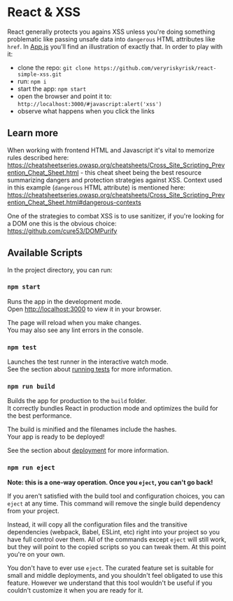 # React & XSS

React generally protects you agains XSS unless you're doing something problematic like passing unsafe data into `dangerous` HTML attributes like `href`.
In [App.js](./src/App.js) you'll find an illustration of exactly that. In order to play with it:
- clone the repo: `git clone https://github.com/veryriskyrisk/react-simple-xss.git`
- run: `npm i`
- start the app: `npm start`
- open the browser and point it to: `http://localhost:3000/#javascript:alert('xss')`
- observe what happens when you click the links

## Learn more
When working with frontend HTML and Javascript it's vital to memorize rules described here: https://cheatsheetseries.owasp.org/cheatsheets/Cross_Site_Scripting_Prevention_Cheat_Sheet.html - this cheat sheet being the best resource summarizing dangers and protection strategies against XSS. Context used in this example (`dangerous` HTML attribute) is mentioned here: https://cheatsheetseries.owasp.org/cheatsheets/Cross_Site_Scripting_Prevention_Cheat_Sheet.html#dangerous-contexts 


One of the strategies to combat XSS is to use sanitizer, if you're looking for a DOM one this is the obvious choice: https://github.com/cure53/DOMPurify

## Available Scripts

In the project directory, you can run:

### `npm start`

Runs the app in the development mode.\
Open [http://localhost:3000](http://localhost:3000) to view it in your browser.

The page will reload when you make changes.\
You may also see any lint errors in the console.

### `npm test`

Launches the test runner in the interactive watch mode.\
See the section about [running tests](https://facebook.github.io/create-react-app/docs/running-tests) for more information.

### `npm run build`

Builds the app for production to the `build` folder.\
It correctly bundles React in production mode and optimizes the build for the best performance.

The build is minified and the filenames include the hashes.\
Your app is ready to be deployed!

See the section about [deployment](https://facebook.github.io/create-react-app/docs/deployment) for more information.

### `npm run eject`

**Note: this is a one-way operation. Once you `eject`, you can't go back!**

If you aren't satisfied with the build tool and configuration choices, you can `eject` at any time. This command will remove the single build dependency from your project.

Instead, it will copy all the configuration files and the transitive dependencies (webpack, Babel, ESLint, etc) right into your project so you have full control over them. All of the commands except `eject` will still work, but they will point to the copied scripts so you can tweak them. At this point you're on your own.

You don't have to ever use `eject`. The curated feature set is suitable for small and middle deployments, and you shouldn't feel obligated to use this feature. However we understand that this tool wouldn't be useful if you couldn't customize it when you are ready for it.

